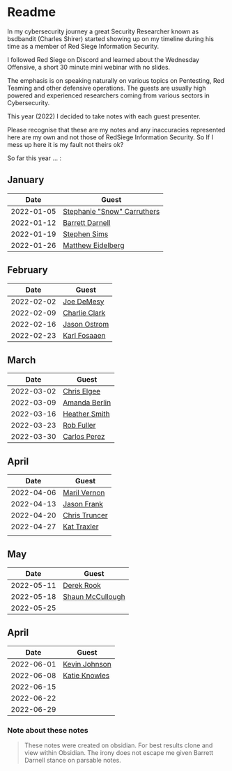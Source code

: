 # Readme

In my cybersecurity journey a great Security Researcher known as bsdbandit (Charles Shirer) started showing up on my timeline during his time as a member of Red Siege Information Security.

 I followed Red Siege on Discord and learned about the Wednesday Offensive, a short 30 minute mini webinar with no slides. 

The emphasis is on speaking naturally on various topics on Pentesting, Red Teaming and other defensive operations. The guests are usually high powered and experienced researchers coming from various sectors in Cybersecurity.

This year (2022) I decided to take notes with each guest presenter.

Please recognise that these are my notes and any inaccuracies represented here are my own and not those of RedSiege Information Security. So If I mess up here it is my fault not theirs ok?


So far this year ... :

## January

| Date        | Guest       |
| ----------- | ----------- |
| 2022-01-05  | [Stephanie "Snow" Carruthers](https://github.com/quincyntuli/RedSiege-Wednesday-Offensive/tree/main/2022-01-05%20-%20Stephanie%20Snow%20Carruthers) |
| 2022-01-12  | [Barrett Darnell](https://github.com/quincyntuli/RedSiege-Wednesday-Offensive/tree/main/2022-01-12%20-%20Barrett%20Darnell)             |
| 2022-01-19  | [Stephen Sims](https://github.com/quincyntuli/RedSiege-Wednesday-Offensive/tree/main/2022-01-19%20-%20Stephen%20Sims)                |
| 2022-01-26 | [Matthew Eidelberg](https://github.com/quincyntuli/RedSiege-Wednesday-Offensive/tree/main/2022-01-26%20-%20Matthew%20Eidelberg)         |

## February

| Date        | Guest       |
| ----------- | ----------- |
| 2022-02-02  | [Joe DeMesy](https://github.com/quincyntuli/RedSiege-Wednesday-Offensive/tree/main/2022-02-02%20-%20Joe%20Demesy) |
| 2022-02-09  | [Charlie Clark](https://github.com/quincyntuli/RedSiege-Wednesday-Offensive/tree/main/2022-02-09%20-%20Charlie%20Clark) |
| 2022-02-16  | [Jason Ostrom](https://github.com/quincyntuli/RedSiege-Wednesday-Offensive/tree/main/2022-02-16%20-%20Jason%20Ostrom) |
| 2022-02-23  |[Karl Fosaaen](https://github.com/quincyntuli/RedSiege-Wednesday-Offensive/tree/main/2022-02-23%20-%20Karl%20Fosaaen)  |

## March

| Date        | Guest       |
| ----------- | ----------- |
| 2022-03-02  | [Chris Elgee](https://github.com/quincyntuli/RedSiege-Wednesday-Offensive/tree/main/2022-03-02%20-%20Chris%20Elgee)  |
| 2022-03-09  | [Amanda Berlin](https://github.com/quincyntuli/RedSiege-Wednesday-Offensive/tree/main/2022-03-09%20-%20Amanda%20Berlin)|
| 2022-03-16  | [Heather Smith](https://github.com/quincyntuli/Watching-RedSiege-Wednesday-Offensive/tree/main/2022-03-16%20-%20Heather%20Smith) |
| 2022-03-23  | [Rob Fuller](https://github.com/quincyntuli/Watching-RedSiege-Wednesday-Offensive/tree/main/2022-03-23%20-%20Rob%20Fuller) |
| 2022-03-30  | [Carlos Perez](https://github.com/quincyntuli/Watching-RedSiege-Wednesday-Offensive/tree/main/2022-03-30%20-%20Carlos%20Perez) |


## April

| Date        | Guest       |
| ----------- | ----------- |
| 2022-04-06  | [Maril Vernon](https://github.com/quincyntuli/Watching-RedSiege-Wednesday-Offensive/tree/main/2022-04-06%20-%20Maril%20Vernon)  |
| 2022-04-13  | [Jason Frank](https://github.com/quincyntuli/Watching-RedSiege-Wednesday-Offensive/tree/main/2022-04-13%20-%20Jason%20Frank) |
| 2022-04-20  | [Chris Truncer](https://github.com/quincyntuli/Watching-RedSiege-Wednesday-Offensive/tree/main/2022-04-20%20-%20Chris%20Truncer) |
| 2022-04-27  | [Kat Traxler](https://github.com/quincyntuli/Watching-RedSiege-Wednesday-Offensive/tree/main/2022-04-27%20-%20Kat%20Traxler) |
|   |  |




## May

| Date        | Guest       |
| ----------- | ----------- |
| 2022-05-11  | [Derek Rook](https://github.com/quincyntuli/Watching-RedSiege-Wednesday-Offensive/tree/main/2022-05-11%20-%20Derek%20Rook)|
| 2022-05-18  | [Shaun McCullough](https://github.com/quincyntuli/Watching-RedSiege-Wednesday-Offensive/tree/main/2022-05-18%20-%20Shaun%20McCullough)
| 2022-05-25  | |


## April

| Date        | Guest       |
| ----------- | ----------- |
| 2022-06-01  | [Kevin Johnson](https://github.com/quincyntuli/Watching-RedSiege-Wednesday-Offensive/tree/main/2022-06-01%20-%20Kevin%20Johnson)  |
| 2022-06-08  | [Katie Knowles](https://github.com/quincyntuli/Watching-RedSiege-Wednesday-Offensive/tree/main/2022-06-08%20-%20Katie%20Knowles) |
| 2022-06-15  |  |
| 2022-06-22  |  |
| 2022-06-29  |  |




### Note about these notes 
>These notes were created on obsidian. For best results clone and view within Obsidian. The irony does not escape me given Barrett Darnell stance on parsable notes.